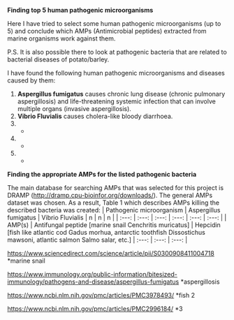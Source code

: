 **Finding top 5 human pathogenic microorganisms**

Here I have tried to select some human pathogenic microorganisms (up to 5) and conclude which AMPs (Antimicrobial peptides) extracted from marine organisms work against them.

P.S. It is also possible there to look at pathogenic bacteria that are related to bacterial diseases of potato/barley.

I have found the following human pathogenic microorganisms and diseases caused by them:
1) **Aspergillus fumigatus** causes chronic lung disease (chronic pulmonary aspergillosis) and life-threatening systemic infection that can involve multiple organs (invasive aspergillosis).
2) **Vibrio Fluvialis** causes cholera-like bloody diarrhoea.
3) -
4) -
5) -

**Finding the appropriate AMPs for the listed pathogenic bacteria**

The main database for searching AMPs that was selected for this project is DRAMP (http://dramp.cpu-bioinfor.org/downloads/). The general AMPs dataset was chosen. As a result, Table 1 which describes AMPs killing the described bacteria was created:
| Pathogenic microorganism | Aspergillus fumigatus | Vibrio Fluvialis | n | n | n |
| :---: | :---: | :---: | :---: | :---: | :---: |
| AMP(s) | Antifungal peptide [marine snail Cenchritis muricatus] | Hepcidin [fish like atlantic cod Gadus morhua, antarctic toothfish Dissostichus mawsoni,  atlantic salmon Salmo salar, etc.] | :---: | :---: | :---: |

https://www.sciencedirect.com/science/article/pii/S0300908411004718 *marine snail

https://www.immunology.org/public-information/bitesized-immunology/pathogens-and-disease/aspergillus-fumigatus *aspergillosis

https://www.ncbi.nlm.nih.gov/pmc/articles/PMC3978493/ *fish 2

https://www.ncbi.nlm.nih.gov/pmc/articles/PMC2996184/ *3
